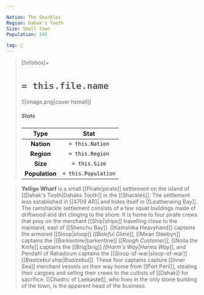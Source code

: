 ```yaml
---

Nation: The Shackles
Region: Dahak's Tooth
Size: Small town
Population: 245

tag: 🌃
---
```


> [!infobox]+
> #  `= this.file.name`
> ![[image.png|cover hsmall]]
> ##### Stats
> Type | Stat |
> :---:|:---:|
> **Nation** | `= this.Nation` |
> **Region** | `= this.Region` |
> **Size** | `= this.Size` |
> **Population** | `= this.Population` |



> **Yelligo Wharf** is a small [[Pirate|pirate]] settlement on the island of [[Dahak's Tooth|Dahaks Tooth]] in the [[Shackles]].
> The settlement was established in [[4709 AR]] and hides itself in [[Leatherwing Bay]]. The ramshackle settlement consists of a few squat buildings made of driftwood and dirt clinging to the shore. It is home to four pirate crews that prey on the merchant [[Ship|ships]] travelling close to the mainland, east of [[Shenchu Bay]]. [[Kamshika Heavyhand]] captains the armored [[Sloop|sloop]] *[[Baleful Glare]]*, [[Mean Steebyn]] captains the [[Barkentine|barkentine]] *[[Rough Customer]]*, [[Noila the Knife]] captains the [[Brig|brig]] *[[Harm's Way|Harms Way]]*, and Pendahl of Rahadoum captains the [[Sloop-of-war|sloop-of-war]] *[[Baalzebul ship|Baalzebul]]*.
> These four captains capture [[Inner Sea]] merchant vessels on their way home from [[Port Peril]], stealing their cargoes and selling their crews to the cultists of [[Dahak]] for sacrifice. [[Chadric of Laekastel]], who lives in the only stone building of the town, is the apparent head of the business.








